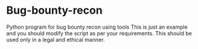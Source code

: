 # Bug-bounty-recon
Python program for bug bounty recon using tools
This is just an example and you should modify the script as per your requirements.
This should be used only in a legal and ethical manner.
